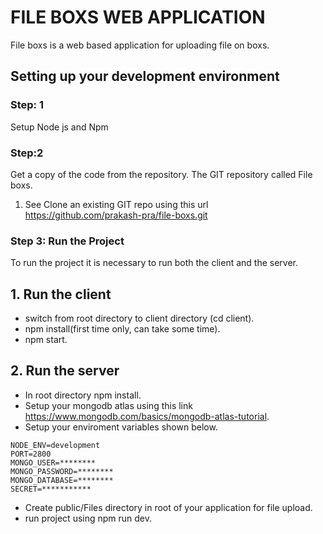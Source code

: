 # FILE BOXS WEB APPLICATION

File boxs is a web based application for uploading file on boxs.

## Setting up your development environment

### Step: 1
Setup Node js and Npm


### Step:2
Get a copy of the code from the repository.
The GIT repository called File boxs.

1. See Clone an existing GIT repo  using this url https://github.com/prakash-pra/file-boxs.git
 
### Step 3: Run the Project
 To run the project it is necessary to run both the client and the server.
 
## 1. Run the client
* switch from root directory to client directory (cd client).  
* npm install(first time only, can take some time).  
* npm start.

## 2. Run the server
* In root directory npm install.  
* Setup your mongodb atlas using this link https://www.mongodb.com/basics/mongodb-atlas-tutorial.  
* Setup your enviroment variables shown below.  
```
NODE_ENV=development  
PORT=2800 
MONGO_USER=********  
MONGO_PASSWORD=********   
MONGO_DATABASE=********  
SECRET=***********
```  
* Create public/Files directory in root of your application for file upload.
* run project using npm run dev.

